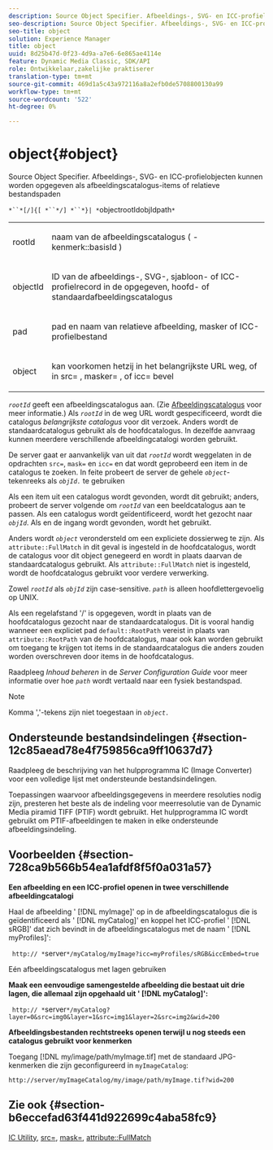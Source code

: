 ```yaml
---
description: Source Object Specifier. Afbeeldings-, SVG- en ICC-profielobjecten kunnen worden opgegeven als afbeeldingscatalogus-items of relatieve bestandspaden
seo-description: Source Object Specifier. Afbeeldings-, SVG- en ICC-profielobjecten kunnen worden opgegeven als afbeeldingscatalogus-items of relatieve bestandspaden
seo-title: object
solution: Experience Manager
title: object
uuid: 8d25b47d-0f23-4d9a-a7e6-6e865ae4114e
feature: Dynamic Media Classic, SDK/API
role: Ontwikkelaar,zakelijke praktiserer
translation-type: tm+mt
source-git-commit: 469d1a5c43a972116a8a2efb0de5708800130a99
workflow-type: tm+mt
source-wordcount: '522'
ht-degree: 0%

---
```



# object{#object}

Source Object Specifier. Afbeeldings-, SVG- en ICC-profielobjecten kunnen worden opgegeven als afbeeldingscatalogus-items of relatieve bestandspaden

`*``*[/]{[ *``*/] *``*}| *`objectrootIdobjIdpath`*`

<table id="simpletable_A8B9B4D508B94BE5B7F6112F0A5F8270"> 
 <tr class="strow"> 
  <td class="stentry"> <p> <span class="codeph"> <span class="varname"> rootId  </span> </span> </p> </td> 
  <td class="stentry"> <p>naam van de afbeeldingscatalogus ( <span class="codeph">-kenmerk::basisId </span>) </p> </td> 
 </tr> 
 <tr class="strow"> 
  <td class="stentry"> <p> <span class="codeph"> <span class="varname"> objectId  </span> </span> </p> </td> 
  <td class="stentry"> <p>ID van de afbeeldings-, SVG-, sjabloon- of ICC-profielrecord in de opgegeven, hoofd- of standaardafbeeldingscatalogus </p> </td> 
 </tr> 
 <tr class="strow"> 
  <td class="stentry"> <p> <span class="codeph"> <span class="varname"> pad  </span> </span> </p> </td> 
  <td class="stentry"> <p>pad en naam van relatieve afbeelding, masker of ICC-profielbestand </p> </td> 
 </tr> 
 <tr class="strow"> 
  <td class="stentry"> <p> <span class="codeph"> <span class="varname"> object  </span> </span> </p> </td> 
  <td class="stentry"> <p>kan voorkomen hetzij in het belangrijkste URL weg, of in <span class="codeph"> src= </span>, <span class="codeph"> masker= </span>, of <span class="codeph"> icc= </span> bevel </p> </td> 
 </tr> 
</table>

*`rootId`* geeft een afbeeldingscatalogus aan. (Zie [Afbeeldingscatalogus](../../../../../is-api/image-catalog/image-serving-api-ref/c-image-catalog-reference/c-overview/c-overview.md#concept-9ce2b6a133de45f783e95cabc5810ac3) voor meer informatie.) Als *`rootId`* in de weg URL wordt gespecificeerd, wordt die catalogus *belangrijkste catalogus* voor dit verzoek. Anders wordt de standaardcatalogus gebruikt als de hoofdcatalogus. In dezelfde aanvraag kunnen meerdere verschillende afbeeldingcatalogi worden gebruikt.

De server gaat er aanvankelijk van uit dat *`rootId`* wordt weggelaten in de opdrachten `src=`, `mask=` en `icc=` en dat wordt geprobeerd een item in de catalogus te zoeken. In feite probeert de server de gehele *`object`*-tekenreeks als *`objId.`* te gebruiken

Als een item uit een catalogus wordt gevonden, wordt dit gebruikt; anders, probeert de server volgende om *`rootId`* van een beeldcatalogus aan te passen. Als een catalogus wordt geïdentificeerd, wordt het gezocht naar *`objId`*. Als en de ingang wordt gevonden, wordt het gebruikt.

Anders wordt *`object`* verondersteld om een expliciete dossierweg te zijn. Als `attribute::FullMatch` in dit geval is ingesteld in de hoofdcatalogus, wordt de catalogus voor dit object genegeerd en wordt in plaats daarvan de standaardcatalogus gebruikt. Als `attribute::FullMatch` niet is ingesteld, wordt de hoofdcatalogus gebruikt voor verdere verwerking.

Zowel *`rootId`* als *`objId`* zijn case-sensitive. *`path`* is alleen hoofdlettergevoelig op UNIX.

Als een regelafstand &#39;/&#39; is opgegeven, wordt in plaats van de hoofdcatalogus gezocht naar de standaardcatalogus. Dit is vooral handig wanneer een expliciet pad `default::RootPath` vereist in plaats van `attribute::RootPath` van de hoofdcatalogus, maar ook kan worden gebruikt om toegang te krijgen tot items in de standaardcatalogus die anders zouden worden overschreven door items in de hoofdcatalogus.

Raadpleeg *Inhoud beheren* in de *Server Configuration Guide* voor meer informatie over hoe *`path`* wordt vertaald naar een fysiek bestandspad.

>[!NOTE]
>
>Komma &#39;,&#39;-tekens zijn niet toegestaan in *`object.`*

## Ondersteunde bestandsindelingen {#section-12c85aead78e4f759856ca9ff10637d7}

Raadpleeg de beschrijving van het hulpprogramma IC (Image Converter) voor een volledige lijst met ondersteunde bestandsindelingen.

Toepassingen waarvoor afbeeldingsgegevens in meerdere resoluties nodig zijn, presteren het beste als de indeling voor meerresolutie van de Dynamic Media piramid TIFF (PTIF) wordt gebruikt. Het hulpprogramma IC wordt gebruikt om PTIF-afbeeldingen te maken in elke ondersteunde afbeeldingsindeling.

## Voorbeelden {#section-728ca9b566b54ea1afdf8f5f0a031a57}

**Een afbeelding en een ICC-profiel openen in twee verschillende afbeeldingcatalogi**

Haal de afbeelding &#39; [!DNL myImage]&#39; op in de afbeeldingscatalogus die is geïdentificeerd als &#39; [!DNL myCatalog]&#39; en koppel het ICC-profiel &#39; [!DNL sRGB]&#39; dat zich bevindt in de afbeeldingscatalogus met de naam &#39; [!DNL myProfiles]&#39;:

` http:// *`server`*/myCatalog/myImage?icc=myProfiles/sRGB&iccEmbed=true`

Eén afbeeldingscatalogus met lagen gebruiken

**Maak een eenvoudige samengestelde afbeelding die bestaat uit drie lagen, die allemaal zijn opgehaald uit &#39;  [!DNL myCatalog]&#39;:**

` http:// *`server`*/myCatalog?layer=0&src=img0&layer=1&src=img1&layer=2&src=img2&wid=200`

**Afbeeldingsbestanden rechtstreeks openen terwijl u nog steeds een catalogus gebruikt voor kenmerken**

Toegang [!DNL my/image/path/myImage.tif] met de standaard JPG-kenmerken die zijn geconfigureerd in `myImageCatalog`:

`http://server/myImageCatalog/my/image/path/myImage.tif?wid=200`

## Zie ook {#section-b6eccefad63f441d922699c4aba58fc9}

[IC Utility](../../../../../is-api/is-utils/utilities/r-ic.md#reference-de9f43c63a8f48f1a755ff1760af8b7b),  [src=](../../../../../is-api/http-ref/image-serving-api-ref/c-http-protocol-reference/c-command-reference/r-src.md#reference-f6506637778c4c69bf106a7924a91ab1),  [mask=](../../../../../is-api/http-ref/image-serving-api-ref/c-http-protocol-reference/c-command-reference/r-mask.md#reference-922254e027404fb890b850e2723ee06e),  [attribute::FullMatch](../../../../../is-api/image-catalog/image-serving-api-ref/c-image-catalog-reference/c-attributes-reference/r-fullmatch.md#reference-c3a72f31672a48b386943d6781cf50d7)
